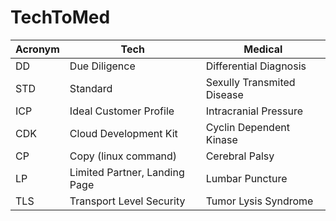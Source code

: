 # TechToMed
| Acronym | Tech | Medical |
| ------- | ---- | ------------- |
| DD | Due Diligence | Differential Diagnosis |
| STD | Standard | Sexully Transmited Disease |
| ICP | Ideal Customer Profile | Intracranial Pressure |
| CDK | Cloud Development Kit | Cyclin Dependent Kinase |
| CP | Copy (linux command) | Cerebral Palsy |
| LP | Limited Partner, Landing Page | Lumbar Puncture |
| TLS | Transport Level Security | Tumor Lysis Syndrome |
